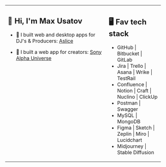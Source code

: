 <table><tr><td valign="top" width="65%">

## 👋 Hi, I'm Max Usatov

- 🎵 I built web and desktop apps for DJ's & Producers: <a href="https://aslice.com/">Aslice<a/>

- 📸 I built a web app for creators: <a href="https://alphauniverse.com/">Sony Alpha Universe<a/>
 
</td><td valign="top" width="35%">

## 🖥️ Fav tech stack

- GitHub | Bitbucket | GitLab
- Jira | Trello | Asana | Wrike | TestRail
- Confluence | Notion | Craft | Nuclino | ClickUp
- Postman | Swagger
- MySQL | MongoDB
- Figma | Sketch | Zeplin | Miro | Lucidchart
- Midjourney | Stable Diffusion
 
</tr></tr></table> 

